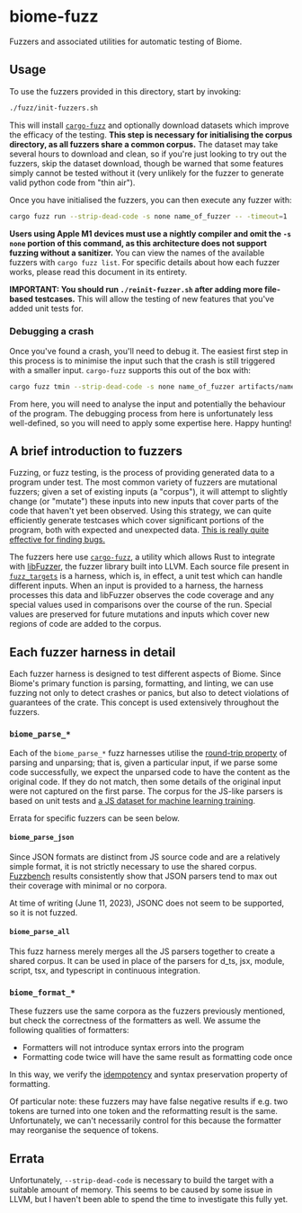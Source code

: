 # biome-fuzz

Fuzzers and associated utilities for automatic testing of Biome.

## Usage

To use the fuzzers provided in this directory, start by invoking:

```bash
./fuzz/init-fuzzers.sh
```

This will install [`cargo-fuzz`](https://github.com/rust-fuzz/cargo-fuzz) and optionally download
datasets which improve the efficacy of the testing.
**This step is necessary for initialising the corpus directory, as all fuzzers share a common
corpus.**
The dataset may take several hours to download and clean, so if you're just looking to try out the
fuzzers, skip the dataset download, though be warned that some features simply cannot be tested
without it (very unlikely for the fuzzer to generate valid python code from "thin air").

Once you have initialised the fuzzers, you can then execute any fuzzer with:

```bash
cargo fuzz run --strip-dead-code -s none name_of_fuzzer -- -timeout=1
```

**Users using Apple M1 devices must use a nightly compiler and omit the `-s none` portion of this
command, as this architecture does not support fuzzing without a sanitizer.**
You can view the names of the available fuzzers with `cargo fuzz list`.
For specific details about how each fuzzer works, please read this document in its entirety.

**IMPORTANT: You should run `./reinit-fuzzer.sh` after adding more file-based testcases.** This will
allow the testing of new features that you've added unit tests for.

### Debugging a crash

Once you've found a crash, you'll need to debug it.
The easiest first step in this process is to minimise the input such that the crash is still
triggered with a smaller input.
`cargo-fuzz` supports this out of the box with:

```bash
cargo fuzz tmin --strip-dead-code -s none name_of_fuzzer artifacts/name_of_fuzzer/crash-...
```

From here, you will need to analyse the input and potentially the behaviour of the program.
The debugging process from here is unfortunately less well-defined, so you will need to apply some
expertise here.
Happy hunting!

## A brief introduction to fuzzers

Fuzzing, or fuzz testing, is the process of providing generated data to a program under test.
The most common variety of fuzzers are mutational fuzzers; given a set of existing inputs (a
"corpus"), it will attempt to slightly change (or "mutate") these inputs into new inputs that cover
parts of the code that haven't yet been observed.
Using this strategy, we can quite efficiently generate testcases which cover significant portions of
the program, both with expected and unexpected data.
[This is really quite effective for finding bugs.](https://github.com/rust-fuzz/trophy-case)

The fuzzers here use [`cargo-fuzz`](https://github.com/rust-fuzz/cargo-fuzz), a utility which allows
Rust to integrate with [libFuzzer](https://llvm.org/docs/LibFuzzer.html), the fuzzer library built
into LLVM.
Each source file present in [`fuzz_targets`](fuzz_targets) is a harness, which is, in effect, a unit
test which can handle different inputs.
When an input is provided to a harness, the harness processes this data and libFuzzer observes the
code coverage and any special values used in comparisons over the course of the run.
Special values are preserved for future mutations and inputs which cover new regions of code are
added to the corpus.

## Each fuzzer harness in detail

Each fuzzer harness is designed to test different aspects of Biome.
Since Biome's primary function is parsing, formatting, and linting, we can use fuzzing not only to
detect crashes or panics, but also to detect violations of guarantees of the crate.
This concept is used extensively throughout the fuzzers.

### `biome_parse_*`

Each of the `biome_parse_*` fuzz harnesses utilise the [round-trip
property](https://blog.ssanj.net/posts/2016-06-26-property-based-testing-patterns.html) of parsing
and unparsing; that is, given a particular input, if we parse some code successfully, we expect the
unparsed code to have the content as the original code.
If they do not match, then some details of the original input were not captured on the first parse.
The corpus for the JS-like parsers is based on unit tests and [a JS dataset for machine learning
training](https://www.sri.inf.ethz.ch/js150).

Errata for specific fuzzers can be seen below.

#### `biome_parse_json`

Since JSON formats are distinct from JS source code and are a relatively simple format, it is not
strictly necessary to use the shared corpus.
[Fuzzbench](https://google.github.io/fuzzbench/) results consistently show that JSON parsers tend to
max out their coverage with minimal or no corpora.

At time of writing (June 11, 2023), JSONC does not seem to be supported, so it is not fuzzed.

#### `biome_parse_all`

This fuzz harness merely merges all the JS parsers together to create a shared corpus.
It can be used in place of the parsers for d_ts, jsx, module, script, tsx, and typescript in
continuous integration.

### `biome_format_*`

These fuzzers use the same corpora as the fuzzers previously mentioned, but check the correctness of
the formatters as well.
We assume the following qualities of formatters:

- Formatters will not introduce syntax errors into the program
- Formatting code twice will have the same result as formatting code once

In this way, we verify the [idempotency](https://en.wikipedia.org/wiki/Idempotence) and syntax
preservation property of formatting.

Of particular note: these fuzzers may have false negative results if e.g. two tokens are turned into
one token and the reformatting result is the same.
Unfortunately, we can't necessarily control for this because the formatter may reorganise the
sequence of tokens.

## Errata

Unfortunately, `--strip-dead-code` is necessary to build the target with a suitable amount of
memory.
This seems to be caused by some issue in LLVM, but I haven't been able to spend the time to
investigate this fully yet.
